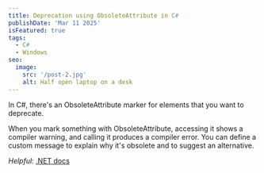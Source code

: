 ```yaml
---
title: Deprecation using ObsoleteAttribute in C#
publishDate: 'Mar 11 2025'
isFeatured: true
tags:
  - C#
  - Windows
seo:
  image:
    src: '/post-2.jpg'
    alt: Half open laptop on a desk
---
```


In C#, there's an ObsoleteAttribute marker for elements that you want to deprecate.

When you mark something with ObsoleteAttribute, accessing it shows a compiler warning, and calling it produces a compiler error. You can define a custom message to explain why it's obsolete and to suggest an alternative.

_Helpful_: [.NET docs](https://learn.microsoft.com/en-us/dotnet/api/system.obsoleteattribute?view=net-9.0)
